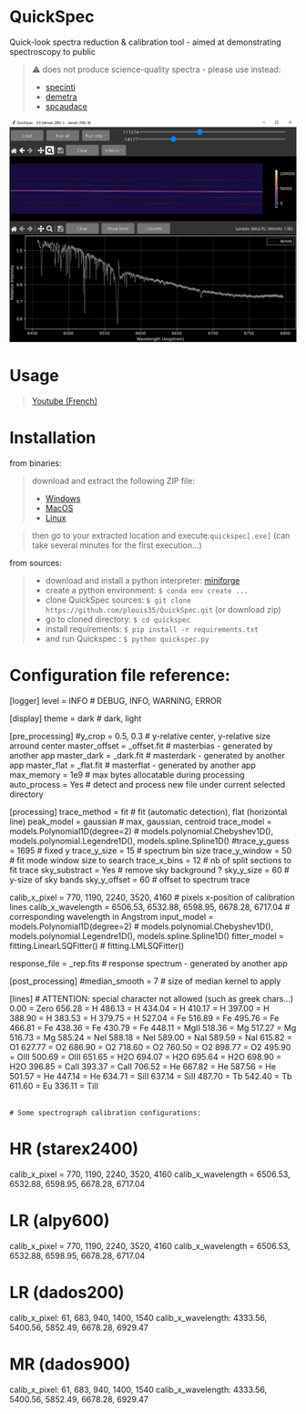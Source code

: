 # QuickSpec
Quick-look spectra reduction &amp; calibration tool - aimed at demonstrating spectroscopy to public
> :warning: does not produce science-quality spectra - please use instead:
> - [specinti](https://solex.astrosurf.com/specinti1_fr.html)
> - [demetra](https://www.shelyak.com/logiciel/logiciel-demetra/)
> - [spcaudace](http://spcaudace.free.fr)

![Alt text](./screenshot_01.PNG)

# Usage
> [Youtube (French)](https://)

# Installation
from binaries:
> download and extract the following ZIP file:
> - [Windows](https://)
> - [MacOS](https://)
> - [Linux](https://)

> then go to your extracted location and execute:```quickspec[.exe]``` (can take several minutes for the first execution...)

from sources:
> - download and install a python interpreter: [miniforge](https://github.com/conda-forge/miniforge)
> - create a python environment: ```$ conda env create ...```
> - clone QuickSpec sources: ```$ git clone https://github.com/plouis35/QuickSpec.git``` (or download zip)
> - go to cloned directory: ```$ cd quickspec```
> - install requirements: ```$ pip install -r requirements.txt```
> - and run Quickspec : ```$ python quickspec.py```

# Configuration file reference: 
[logger]
level = INFO                                    # DEBUG, INFO, WARNING, ERROR

[display]
theme = dark                                    # dark, light

[pre_processing]
#y_crop = 0.5, 0.3                              # y-relative center, y-relative size arround center
master_offset = _offset.fit                     # masterbias - generated by another app
master_dark = _dark.fit                         # masterdark - generated by another app
master_flat = _flat.fit                         # masterflat - generated by another app
max_memory = 1e9                                # max bytes allocatable during processing
auto_process = Yes                              # detect and process new file under current selected directory

[processing]
trace_method = fit                              # fit (automatic detection), flat (horizontal line)
peak_model = gaussian                           # max, gaussian, centroid
trace_model = models.Polynomial1D(degree=2)     # models.polynomial.Chebyshev1D(), models.polynomial.Legendre1D(), models.spline.Spline1D()
#trace_y_guess = 1695                           # fixed y
trace_y_size = 15                               # spectrum bin size
trace_y_window = 50                             # fit mode window size to search 
trace_x_bins = 12                               # nb of split sections to fit trace
sky_substract = Yes                             # remove sky background ?
sky_y_size = 60                                 # y-size of sky bands
sky_y_offset = 60                               # offset to spectrum trace

calib_x_pixel = 770, 1190, 2240, 3520, 4160                             # pixels x-position of calibration lines
calib_x_wavelength = 6506.53, 6532.88, 6598.95, 6678.28, 6717.04        # corresponding wavelength in Angstrom
input_model = models.Polynomial1D(degree=2)     # models.polynomial.Chebyshev1D(), models.polynomial.Legendre1D(), models.spline.Spline1D()
fitter_model = fitting.LinearLSQFitter()        # fitting.LMLSQFitter()

response_file = _rep.fits                       # response spectrum - generated by another app

[post_processing]
#median_smooth = 7                              # size of median kernel to apply 

[lines]                                         # ATTENTION: special character not allowed (such as greek chars...)
0.00 = Zero
656.28 = H
486.13 = H
434.04 = H
410.17 = H
397.00 = H 
388.90 = H 
383.53 = H
379.75 = H
527.04 = Fe 
516.89 = Fe 
495.76 = Fe 
466.81 = Fe 
438.36 = Fe 
430.79 = Fe 
448.11 = MgII
518.36 = Mg 
517.27 = Mg 
516.73 = Mg 
585.24 = NeI
588.18 = NeI
589.00 = NaI
589.59 = NaI
615.82 = O1 
627.77 = O2 
686.90 = O2 
718.60 = O2 
760.50 = O2 
898.77 = O2 
495.90 = OIII
500.69 = OIII
651.65 = H2O
694.07 = H2O
695.64 = H2O
698.90 = H2O
396.85 = CaII
393.37 = CaII
706.52 = He
667.82 = He
587.56 = He
501.57 = He
447.14 = He
634.71 = SiII
637.14 = SiII
487.70 = Tb 
542.40 = Tb 
611.60 = Eu 
336.11 = TiII
```

# Some spectrograph calibration configurations: 

```
# HR (starex2400)
calib_x_pixel = 770, 1190, 2240, 3520, 4160
calib_x_wavelength = 6506.53, 6532.88, 6598.95, 6678.28, 6717.04

# LR (alpy600)
calib_x_pixel = 770, 1190, 2240, 3520, 4160
calib_x_wavelength = 6506.53, 6532.88, 6598.95, 6678.28, 6717.04

# LR (dados200)
calib_x_pixel: 61, 683, 940, 1400, 1540
calib_x_wavelength: 4333.56, 5400.56, 5852.49, 6678.28, 6929.47

# MR (dados900)
calib_x_pixel: 61, 683, 940, 1400, 1540
calib_x_wavelength: 4333.56, 5400.56, 5852.49, 6678.28, 6929.47
```